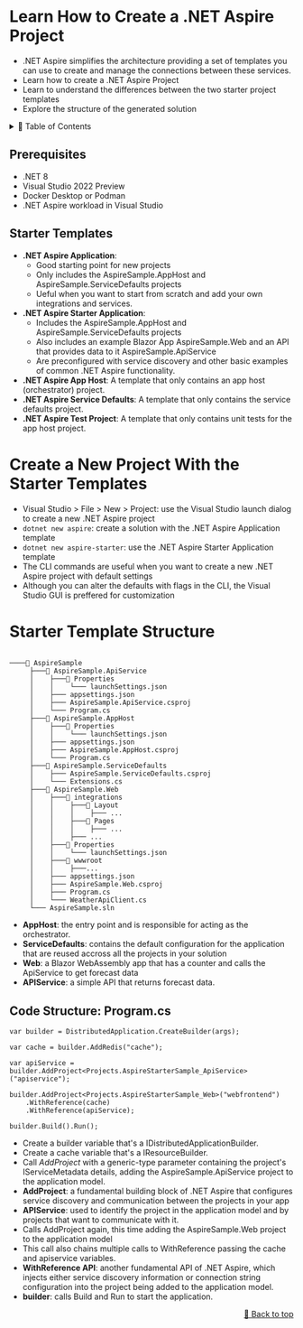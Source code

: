 # Learn How to Create a .NET Aspire Project

* .NET Aspire simplifies the architecture providing a set of templates you can use to create and manage the connections between these services.
* Learn how to create a .NET Aspire Project
* Learn to understand the differences between the two starter project templates
* Explore the structure of the generated solution

<details>
<summary>📖 Table of Contents</summary>
 
## Table of Contents
- [Prerequisites](#prerequisites)
- [Starter Templates](#starter-templates)
- [Create a New Project With the Starter Templates](#create-a-new-project-with-the-starter-templates)
- [Starter Template Structure](#starter-template-structure)
- [Code Structure: Program.cs](#code-structure-programcs)
</details>

## Prerequisites
* .NET 8
* Visual Studio 2022 Preview
* Docker Desktop or Podman
* .NET Aspire workload in Visual Studio

## Starter Templates
* **.NET Aspire Application**:
  * Good starting point for new projects
  * Only includes the AspireSample.AppHost and AspireSample.ServiceDefaults projects
  * Ueful when you want to start from scratch and add your own integrations and services.
* **.NET Aspire Starter Application**:
  * Includes the AspireSample.AppHost and AspireSample.ServiceDefaults projects
  * Also includes an example Blazor App AspireSample.Web and an API that provides data to it AspireSample.ApiService
  * Are preconfigured with service discovery and other basic examples of common .NET Aspire functionality.
* **.NET Aspire App Host**: A template that only contains an app host (orchestrator) project.
* **.NET Aspire Service Defaults**: A template that only contains the service defaults project.
* **.NET Aspire Test Project**: A template that only contains unit tests for the app host project.

# Create a New Project With the Starter Templates
* Visual Studio > File > New > Project: use the Visual Studio launch dialog to create a new .NET Aspire project
* ```dotnet new aspire```: create a solution with the .NET Aspire Application template
* ```dotnet new aspire-starter```: use the .NET Aspire Starter Application template
* The CLI commands are useful when you want to create a new .NET Aspire project with default settings
* Although you can alter the defaults with flags in the CLI, the Visual Studio GUI is preffered for customization

# Starter Template Structure
```

────📂 AspireSample
     ├───📂 AspireSample.ApiService
     │    ├───📂 Properties
     │    │    └─── launchSettings.json
     │    ├─── appsettings.json
     │    ├─── AspireSample.ApiService.csproj
     │    └─── Program.cs
     ├───📂 AspireSample.AppHost
     │    ├───📂 Properties
     │    │    └─── launchSettings.json
     │    ├─── appsettings.json
     │    ├─── AspireSample.AppHost.csproj
     │    └─── Program.cs
     ├───📂 AspireSample.ServiceDefaults
     │    ├─── AspireSample.ServiceDefaults.csproj
     │    └─── Extensions.cs
     ├───📂 AspireSample.Web
     │    ├───📂 integrations
     │    │    ├───📂 Layout
     │    │    │    ├─── ...
     │    │    ├───📂 Pages
     │    │    │    ├─── ...
     │    │    ├─── ...
     │    ├───📂 Properties
     │    │    └─── launchSettings.json
     │    ├───📂 wwwroot
     │    │    ├───...
     │    ├─── appsettings.json
     │    ├─── AspireSample.Web.csproj
     │    ├─── Program.cs
     │    └─── WeatherApiClient.cs
     └─── AspireSample.sln
```
* **AppHost**: the entry point and is responsible for acting as the orchestrator.
* **ServiceDefaults**: contains the default configuration for the application that are reused accross all the projects in your solution
* **Web**: a Blazor WebAssembly app that has a counter and calls the ApiService to get forecast data
* **APIService**: a simple API that returns forecast data.

## Code Structure: Program.cs
```
var builder = DistributedApplication.CreateBuilder(args);

var cache = builder.AddRedis("cache");

var apiService = builder.AddProject<Projects.AspireStarterSample_ApiService>("apiservice");

builder.AddProject<Projects.AspireStarterSample_Web>("webfrontend")
    .WithReference(cache)
    .WithReference(apiService);

builder.Build().Run();
```
* Create a builder variable that's a IDistributedApplicationBuilder.
* Create a cache variable that's a IResourceBuilder<RedisResource>.
* Call *AddProject* with a generic-type parameter containing the project's IServiceMetadata details, adding the AspireSample.ApiService project to the application model.
* **AddProject**: a fundamental building block of .NET Aspire that configures service discovery and communication between the projects in your app
* **APIService**: used to identify the project in the application model and by projects that want to communicate with it.
* Calls AddProject again, this time adding the AspireSample.Web project to the application model
* This call also chains multiple calls to WithReference passing the cache and apiservice variables.
* **WithReference API**: another fundamental API of .NET Aspire, which injects either service discovery information or connection string configuration into the project being added to the application model.
* **builder**: calls Build and Run to start the application.

<p align="right"><a href="#top">🔼 Back to top</a></p>
